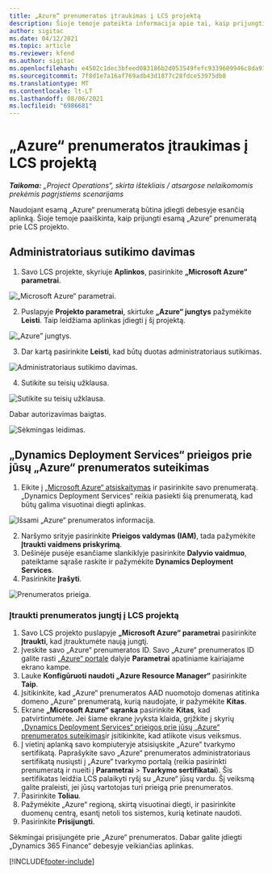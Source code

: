 ```yaml
---
title: „Azure“ prenumeratos įtraukimas į LCS projektą
description: Šioje temoje pateikta informacija apie tai, kaip prijungti „Azure“ prenumeratą prie LCS projekto.
author: sigitac
ms.date: 04/12/2021
ms.topic: article
ms.reviewer: kfend
ms.author: sigitac
ms.openlocfilehash: e4502c1dec3bfeed083186b2d053549fefc9339609946c8da919b46e0e56cc79
ms.sourcegitcommit: 7f8d1e7a16af769adb43d1877c28fdce53975db8
ms.translationtype: MT
ms.contentlocale: lt-LT
ms.lasthandoff: 08/06/2021
ms.locfileid: "6986681"
---
```

# <a name="add-an-azure-subscription-to-an-lcs-project"></a>„Azure“ prenumeratos įtraukimas į LCS projektą

_**Taikoma:** „Project Operations“, skirta ištekliais / atsargose nelaikomomis prekėmis pagrįstiems scenarijams_

Naudojant esamą „Azure“ prenumeratą būtina įdiegti debesyje esančią aplinką. Šioje temoje paaiškinta, kaip prijungti esamą „Azure“ prenumeratą prie LCS projekto. 

## <a name="grant-admin-consent"></a>Administratoriaus sutikimo davimas

1. Savo LCS projekte, skyriuje **Aplinkos**, pasirinkite **„Microsoft Azure“ parametrai**.

![„Microsoft Azure“ parametrai.](./media/1MicrosoftAzureSettings.png)

2. Puslapyje **Projekto parametrai**, skirtuke **„Azure“ jungtys** pažymėkite **Leisti**. Taip leidžiama aplinkas įdiegti į šį projektą.

![„Azure” jungtys.](./media/2AzureConnectors.png)

3. Dar kartą pasirinkite **Leisti**, kad būtų duotas administratoriaus sutikimas.

![Administratoriaus sutikimo davimas.](./media/3GrantAdminConsent.png)

4. Sutikite su teisių užklausa.

![Sutikite su teisių užklausa.](./media/4AcceptPermissionRequest.png)

Dabar autorizavimas baigtas. 

![Sėkmingas leidimas.](./media/5AuthorizationComplete.png)

## <a name="provide-dynamics-deployment-services-access-to-your-azure-subscription"></a><a name="provide"></a>„Dynamics Deployment Services“ prieigos prie jūsų „Azure“ prenumeratos suteikimas

1. Eikite į [„Microsoft Azure“ atsiskaitymas](https://portal.azure.com/#blade/Microsoft\_Azure\_Billing/SubscriptionsBlade) ir pasirinkite savo prenumeratą. „Dynamics Deployment Services“ reikia pasiekti šią prenumeratą, kad būtų galima visuotinai diegti aplinkas.

![Išsami „Azure“ prenumeratos informacija.](./media/6AzureSubscription.png)

2. Naršymo srityje pasirinkite **Prieigos valdymas (IAM)**, tada pažymėkite **Įtraukti vaidmens priskyrimą**.
3. Dešinėje pusėje esančiame slankiklyje pasirinkite **Dalyvio vaidmuo**, pateiktame sąraše raskite ir pažymėkite **Dynamics Deployment Services**. 
4. Pasirinkite **Įrašyti**.

![Prenumeratos prieiga.](./media/7SubscriptionAccess.png)

### <a name="add-a-subscription-connector-to-an-lcs-project"></a>Įtraukti prenumeratos jungtį į LCS projektą

1. Savo LCS projekto puslapyje **„Microsoft Azure“ parametrai** pasirinkite **Įtraukti**, kad įtrauktumėte naują jungtį.
2. Įveskite savo „Azure“ prenumeratos ID. Savo „Azure“ prenumeratos ID galite rasti [„Azure“ portale](https://ms.portal.azure.com/) dalyje **Parametrai** apatiniame kairiajame ekrano kampe.
3. Lauke **Konfigūruoti naudoti „Azure Resource Manager“** pasirinkite **Taip**.
4. Įsitikinkite, kad „Azure“ prenumeratos AAD nuomotojo domenas atitinka domeno „Azure“ prenumeratą, kurią naudojate, ir pažymėkite **Kitas**.
5. Ekrane **„Microsoft Azure“ sąranka** pasirinkite **Kitas**, kad patvirtintumėte. Jei šiame ekrane įvyksta klaida, grįžkite į skyrių [„Dynamics Deployment Services“ prieigos prie jūsų „Azure“ prenumeratos suteikimas](#provide)ir įsitikinkite, kad atlikote visus veiksmus.
6. Į vietinį aplanką savo kompiuteryje atsisiųskite „Azure“ tvarkymo sertifikatą. Paprašykite savo „Azure“ prenumeratos administratoriaus sertifikatą nusiųsti į „Azure“ tvarkymo portalą (reikia pasirinkti prenumeratą ir nueiti į **Parametrai** > **Tvarkymo sertifikatai**). Šis sertifikatas leidžia LCS palaikyti ryšį su „Azure“ jūsų vardu. Šį veiksmą galite praleisti, jei jūsų vartotojas turi prieigą prie prenumeratos.
7. Pasirinkite **Toliau**.
8. Pažymėkite „Azure“ regioną, skirtą visuotinai diegti, ir pasirinkite duomenų centrą, esantį netoli tos sistemos, kurią ketinate naudoti.
9.  Pasirinkite **Prisijungti**.

Sėkmingai prisijungėte prie „Azure“ prenumeratos. Dabar galite įdiegti „Dynamics 365 Finance“ debesyje veikiančias aplinkas.




[!INCLUDE[footer-include](../includes/footer-banner.md)]
